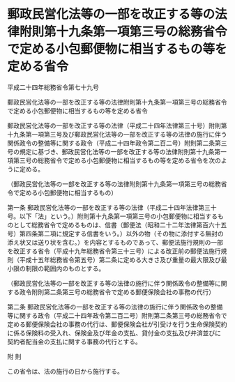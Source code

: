 # 郵政民営化法等の一部を改正する等の法律附則第十九条第一項第三号の総務省令で定める小包郵便物に相当するもの等を定める省令

平成二十四年総務省令第七十九号

郵政民営化法等の一部を改正する等の法律附則第十九条第一項第三号の総務省令で定める小包郵便物に相当するもの等を定める省令

郵政民営化法等の一部を改正する等の法律（平成二十四年法律第三十号）附則第十九条第一項第三号及び郵政民営化法等の一部を改正する等の法律の施行に伴う関係政令の整備等に関する政令（平成二十四年政令第二百二号）附則第二条第三号の規定に基づき、郵政民営化法等の一部を改正する等の法律附則第十九条第一項第三号の総務省令で定める小包郵便物に相当するもの等を定める省令を次のように定める。

（郵政民営化法等の一部を改正する等の法律附則第十九条第一項第三号の総務省令で定める小包郵便物に相当するもの）

第一条 郵政民営化法等の一部を改正する等の法律（平成二十四年法律第三十号。以下「法」という。）附則第十九条第一項第三号の小包郵便物に相当するものとして総務省令で定めるものは、信書（郵便法（昭和二十二年法律第百六十五号）第四条第二項に規定する信書をいう。）以外の物（その物に添付する無封の添え状又は送り状を含む。）を内容とするものであって、郵便法施行規則の一部を改正する省令（平成十九年総務省令第三十三号）による改正前の郵便法施行規則（平成十五年総務省令第五号）第二条に定める大きさ及び重量の最大限及び最小限の制限の範囲内のものとする。

（郵政民営化法等の一部を改正する等の法律の施行に伴う関係政令の整備等に関する政令附則第二条第三号の総務省令で定める郵便保険会社の事務の代行）

第二条 郵政民営化法等の一部を改正する等の法律の施行に伴う関係政令の整備等に関する政令（平成二十四年政令第二百二号）附則第二条第三号の総務省令で定める郵便保険会社の事務の代行は、郵便保険会社が引受けを行う生命保険契約に係る保険料の受入れ、保険金及び年金の支払、貸付金の支払及び弁済並びに契約者配当金の支払に関する事務の代行とする。

附 則

この省令は、法の施行の日から施行する。
